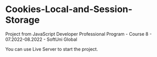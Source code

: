 # Cookies-Local-and-Session-Storage
Project from JavaScript Developer Professional Program - Course 8 - 07.2022-08.2022 - SoftUni Global

You can use Live Server to start the project.
